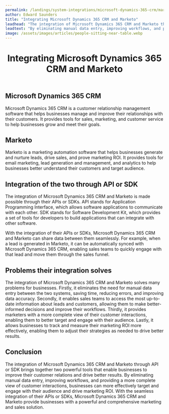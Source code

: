 ```yaml
---
permalink: /landings/system-integrations/microsoft-dynamics-365-crm/marketo
author: Edward Saunders
title: "Integrating Microsoft Dynamics 365 CRM and Marketo"
leadhead: "The integration of Microsoft Dynamics 365 CRM and Marketo through API or SDK brings together two powerful tools that enable businesses to improve their customer relations and drive better results"
leadtext: "By eliminating manual data entry, improving workflows, and providing a more complete view of customer interactions, businesses can more effectively target and engage with their audience and drive marketing ROI. With the seamless integration of their APIs or SDKs, Microsoft Dynamics 365 CRM and Marketo provide businesses with a powerful and comprehensive marketing and sales solution."
image: /assets/images/articles/people-sitting-near-table.webp
---
```

<div class="arttext">	<header>
		<h1>Integrating Microsoft Dynamics 365 CRM and Marketo</h1>
	</header>
	<main>
		<section>
			<h2>Microsoft Dynamics 365 CRM</h2>
			<p>Microsoft Dynamics 365 CRM is a customer relationship management software that helps businesses manage and improve their relationships with their customers. It provides tools for sales, marketing, and customer service to help businesses grow and meet their goals.</p>
		</section>
		<section>
			<h2>Marketo</h2>
			<p>Marketo is a marketing automation software that helps businesses generate and nurture leads, drive sales, and prove marketing ROI. It provides tools for email marketing, lead generation and management, and analytics to help businesses better understand their customers and target audience.</p>
		</section>
		<section>
			<h2>Integration of the two through API or SDK</h2>
			<p>The integration of Microsoft Dynamics 365 CRM and Marketo is made possible through their APIs or SDKs. API stands for Application Programming Interface, which allows software applications to communicate with each other. SDK stands for Software Development Kit, which provides a set of tools for developers to build applications that can integrate with other software.</p>
			<p>With the integration of their APIs or SDKs, Microsoft Dynamics 365 CRM and Marketo can share data between them seamlessly. For example, when a lead is generated in Marketo, it can be automatically synced with Microsoft Dynamics 365 CRM, enabling sales teams to quickly engage with that lead and move them through the sales funnel.</p>
		</section>
		<section>
			<h2>Problems their integration solves</h2>
			<p>The integration of Microsoft Dynamics 365 CRM and Marketo solves many problems for businesses. Firstly, it eliminates the need for manual data entry between the two systems, saving time, reducing errors, and improving data accuracy. Secondly, it enables sales teams to access the most up-to-date information about leads and customers, allowing them to make better-informed decisions and improve their workflows. Thirdly, it provides marketers with a more complete view of their customer interactions, enabling them to better target and engage with their audience. Lastly, it allows businesses to track and measure their marketing ROI more effectively, enabling them to adjust their strategies as needed to drive better results.</p>
		</section>
		<section>
			<h2>Conclusion</h2>
			<p>The integration of Microsoft Dynamics 365 CRM and Marketo through API or SDK brings together two powerful tools that enable businesses to improve their customer relations and drive better results. By eliminating manual data entry, improving workflows, and providing a more complete view of customer interactions, businesses can more effectively target and engage with their audience and drive marketing ROI. With the seamless integration of their APIs or SDKs, Microsoft Dynamics 365 CRM and Marketo provide businesses with a powerful and comprehensive marketing and sales solution.</p>
		</section>
	</main>
</div>